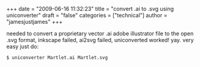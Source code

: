 +++
date = "2009-06-16 11:32:23"
title = "convert .ai to .svg using uniconverter"
draft = "false"
categories = ["technical"]
author = "jamesjustjames"
+++

needed to convert a proprietary vector .ai adobe illustrator file to the open .svg format, inkscape failed, ai2svg failed, uniconverted worked! yay. very easy just do:

<code>$ uniconverter Martlet.ai Martlet.svg</code>

